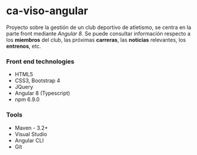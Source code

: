 # ca-viso-angular
Proyecto sobre la gestión de un club deportivo de atletismo, se centra en la parte front mediante *Angular 8*.
Se puede consultar información respecto a los **miembros** del club, las próximas **carreras**, las **noticias** relevantes, los **entrenos**, etc.

### Front end technologies
- HTML5
- CSS3, Bootstrap 4
- JQuery
- Angular 8 (Typescript)
- npm 6.9.0

### Tools
- Maven - 3.2+
- Visual Studio
- Angular CLI
- Git

